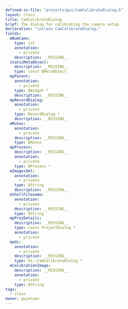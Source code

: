 ```yaml
---
defined-in-file: "projects/gui/CamCalibrateDialog.h"
layout: class
title: CamCalibrateDialog
brief: The dialog for calibrating the camera setup.
declaration: "\nclass CamCalibrateDialog;"
fields:
  mNumCams:
    type: int
    annotation:
      - private
    description: __MISSING__
  staticMetaObject:
    description: __MISSING__
    type: const QMetaObject
  mpParent:
    annotation:
      - private
    type: QWidget *
    description: __MISSING__
  mpRecordDialog:
    annotation:
      - private
    type: RecordDialog *
    description: __MISSING__
  mMutex:
    annotation:
      - private
    description: __MISSING__
    type: QMutex
  mpProcess:
    description: __MISSING__
    annotation:
      - private
    type: QProcess *
  mImagesXml:
    annotation:
      - private
    type: QString
    description: __MISSING__
  mShellFilename:
    annotation:
      - private
    description: __MISSING__
    type: QString
  mpProjDetails:
    description: __MISSING__
    type: const ProjectDialog *
    annotation:
      - private
  mpUi:
    annotation:
      - private
    description: __MISSING__
    type: Ui::CamCalibrateDialog *
  mCalibrationImage:
    description: __MISSING__
    annotation:
      - private
    type: QString
tags:
  - class
owner: gwjensen
---
```


